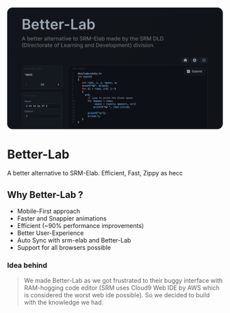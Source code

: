 ![image](https://github.com/Rahuletto/better-lab/blob/main/public/og.png?raw=true)

# Better-Lab
A better alternative to SRM-Elab. Efficient, Fast, Zippy as hecc

## Why Better-Lab ?

- Mobile-First approach
- Faster and Snappier animations
- Efficient (~90% performance improvements)
- Better User-Experience
- Auto Sync with srm-elab and Better-Lab
- Support for all browsers possible

### Idea behind

> We made Better-Lab as we got frustrated to their buggy interface with RAM-hogging code editor (SRM uses Cloud9 Web IDE by AWS which is considered the worst web ide possible). So we decided to build with the knowledge we had.

